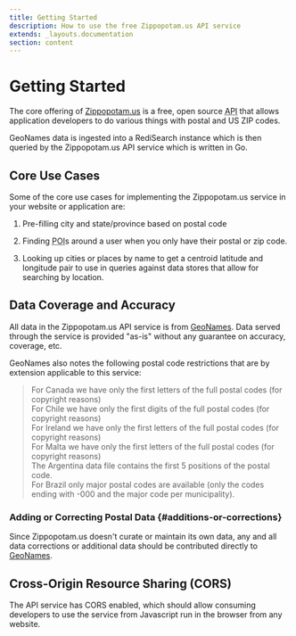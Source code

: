 ```yaml
---
title: Getting Started
description: How to use the free Zippopotam.us API service
extends: _layouts.documentation
section: content
---
```


# Getting Started

The core offering of [Zippopotam.us](https://zippopotam.us) is a free, open source <abbr title="application programming interface">API</abbr> that allows application developers to do various things with postal and US ZIP codes.

GeoNames data is ingested into a RediSearch instance which is then queried by the Zippopotam.us API service which is written in Go.

## Core Use Cases

Some of the core use cases for implementing the Zippopotam.us service in your website or application are:

1. Pre-filling city and state/province based on postal code

1. Finding <abbr title="point of interest">POI</abbr>s around a user when you only have their postal or zip code.

1. Looking up cities or places by name to get a centroid latitude and longitude pair to use in queries against data stores that allow for searching by location.

## Data Coverage and Accuracy

All data in the Zippopotam.us API service is from [GeoNames](https://geonames.org). Data served through the service is provided "as-is" without any guarantee on accuracy, coverage, etc.

GeoNames also notes the following postal code restrictions that are by extension applicable to this service:

>For Canada we have only the first letters of the full postal codes (for
    copyright reasons)<br>
     For Chile we have only the first digits of the full postal codes (for copyright reasons)<br>
     For Ireland we have only the first letters of the full postal codes (for copyright reasons)<br>
     For Malta we have only the first letters of the full postal codes (for copyright reasons)<br>
     The Argentina data file contains the first 5 positions of the postal code.<br>
     For Brazil only major postal codes are available (only the codes ending with -000 and the major code per municipality).

### Adding or Correcting Postal Data {#additions-or-corrections}

Since Zippopotam.us doesn't curate or maintain its own data, any and all data corrections or additional data should be contributed directly to [GeoNames](https://geonames.org).

## Cross-Origin Resource Sharing (CORS)

The API service has CORS enabled, which should allow consuming developers to use the service from Javascript run in the browser from any website.